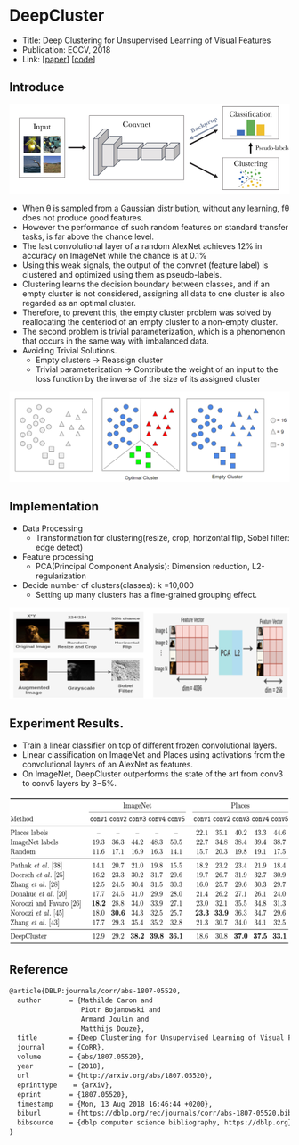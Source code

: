 # DeepCluster
- Title: Deep Clustering for Unsupervised Learning of Visual Features
- Publication: ECCV, 2018
- Link: [[paper](https://arxiv.org/pdf/1807.05520.pdf)] [[code](https://github.com/facebookresearch/deepcluster)]

## Introduce 
<img width="600" alt="model" src="./img/deepcluster.png">

- When θ is sampled from a Gaussian distribution, without any learning, fθ does not produce good features.
- However the performance of such random features on standard transfer tasks, is far above the chance level. 
- The last convolutional layer of a random AlexNet achieves 12% in accuracy on ImageNet while the chance is at 0.1%
- Using this weak signals, the output of the convnet (feature label) is clustered and optimized using them as pseudo-labels.
- Clustering learns the decision boundary between classes, and if an empty cluster is not considered, assigning all data to one cluster is also regarded as an optimal cluster.
- Therefore, to prevent this, the empty cluster problem was solved by reallocating the centeriod of an empty cluster to a non-empty cluster.
- The second problem is trivial parameterization, which is a phenomenon that occurs in the same way with imbalanced data.
- Avoiding Trivial Solutions.
    - Empty clusters → Reassign cluster
    - Trivial parameterization → Contribute the weight of an input to the loss function by the inverse of the size of its assigned cluster

<img width="600" alt="empty_cluster" src="./img/empty_cluster.png"> 

## Implementation
- Data Processing
  - Transformation for clustering(resize, crop, horizontal flip, Sobel filter: edge detect)
- Feature processing
  - PCA(Principal Component Analysis): Dimension reduction, L2-regularization
- Decide number of clusters(classes): k  =10,000
  - Setting up many clusters has a fine-grained grouping effect.
<img width="600" alt="dataprocessing" src="./img/deepcluster_dataprocessing.png"> 

## Experiment Results.
- Train a linear classifier on top of different frozen convolutional layers.
- Linear classification on ImageNet and Places using activations from the convolutional layers of an AlexNet as features.
- On ImageNet, DeepCluster outperforms the state of the art from conv3 to conv5 layers by 3−5%.
<img width="600" alt="experiment" src="./img/deepcluster_experiment.png"> 

## Reference
```tex
@article{DBLP:journals/corr/abs-1807-05520,
  author       = {Mathilde Caron and
                  Piotr Bojanowski and
                  Armand Joulin and
                  Matthijs Douze},
  title        = {Deep Clustering for Unsupervised Learning of Visual Features},
  journal      = {CoRR},
  volume       = {abs/1807.05520},
  year         = {2018},
  url          = {http://arxiv.org/abs/1807.05520},
  eprinttype    = {arXiv},
  eprint       = {1807.05520},
  timestamp    = {Mon, 13 Aug 2018 16:46:44 +0200},
  biburl       = {https://dblp.org/rec/journals/corr/abs-1807-05520.bib},
  bibsource    = {dblp computer science bibliography, https://dblp.org}
}
```
